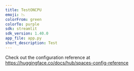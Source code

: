 ```yaml
---
title: TestONCPU
emoji: 📉
colorFrom: green
colorTo: purple
sdk: streamlit
sdk_version: 1.40.0
app_file: app.py
short_description: Test
---
```


Check out the configuration reference at https://huggingface.co/docs/hub/spaces-config-reference